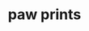 ---
layout: animals&nature
title: paw prints
emoji: paw_prints
permalink: 🐾.html
image: assets/img/3moji/paw_prints.png
---